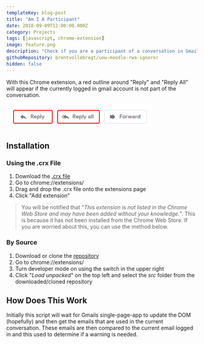 ```yaml
---
templateKey: blog-post
title: "Am I A Participant"
date: 2018-09-09T12:00:00.000Z
category: Projects
tags: [javascript, chrome-extension]
image: feature.png
description: "Check if you are a participant of a conversation in Gmail. Helps you stop sending emails with the wrong address."
githubRepository: brentvollebregt/uow-moodle-rwa-ignorer
hidden: false
---
```


With this Chrome extension, a red outline around "Reply" and "Reply All" will appear if the currently logged in gmail account is not part of the conversation.

![Extension Popup](buttons.png)

## Installation
### Using the .crx File
1. Download the [.crx file](https://github.com/brentvollebregt/am-i-a-participant/raw/master/am-i-a-participant.crx)
2. Go to chrome://extensions/
3. Drag and drop the .crx file onto the extensions page
4. Click "Add extension"

> You will be notified that "*This extension is not listed in the Chrome Web Store and may have been added without your knowledge.*". This is because it has not been installed from the Chrome Web Store. If you are worried about this, you can use the method below.

### By Source
1. Download or clone the [repository](https://github.com/brentvollebregt/am-i-a-participant)
2. Go to chrome://extensions/
3. Turn developer mode on using the switch in the upper right
4. Click "*Load unpacked*" on the top left and select the *src* folder from the downloaded/cloned repository

## How Does This Work
Initially this script will wait for Gmails single-page-app to update the DOM (hopefully) and then get the emails that are used in the current conversation. These emails are then compared to the current email logged in and this used to determine if a warning is needed.
